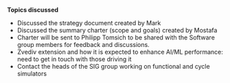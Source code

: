 **Topics discussed**

* Discussed the strategy document created by Mark
* Discussed the summary charter (scope and goals) created by Mostafa
* Charter will be sent to Philipp Tomsich to be shared with the Software group members for feedback and discussions.
* Zvediv extension and how it is expected to enhance AI/ML performance: need to get in touch with those driving it 
* Contact the heads of the SIG group working on functional and cycle simulators
